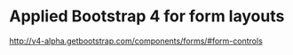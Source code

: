 # Applied Bootstrap 4 for form layouts

http://v4-alpha.getbootstrap.com/components/forms/#form-controls


